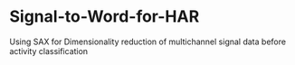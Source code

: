 # Signal-to-Word-for-HAR
Using SAX for Dimensionality reduction of multichannel signal data before activity classification

